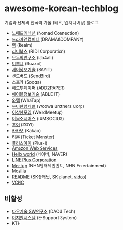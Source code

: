 # awesome-korean-techblog

기업과 단체의 한국어 기술 (테크, 엔지니어링) 블로그

* [노매드커넥션](http://planetzimly.tistory.com/category/Nomad%20Connection/%EA%B8%B0%EC%88%A0%EB%B8%94%EB%A1%9C%EA%B7%B8) (Nomad Connection)
* [드라마앤컴퍼니](http://developer.dramancompany.com/) (DRAMA&COMPANY)
* [렘](https://realm.io/kr/news/) (Realm)
* [리디북스](http://www.ridicorp.com/blog/) (RIDI Corporation)
* [모두의연구소](http://www.whydsp.org/) (lab4all)
* [버즈니](http://engineering.buzzni.com/) (Buzzni)
* [세이정보기술](http://www.sayit.kr/?cat=95) (SAYIT)
* [센드버드](http://blog.sendbird.com/ko/) (SendBird)
* [스포카](https://spoqa.github.io/) (Spoqa)
* [애드투페이퍼](http://add2paper.github.io/) (ADD2PAPER)
* [에이블정보기술](http://blog.ableit.co.kr/) (ABLE IT)
* [와탭](http://tech.whatap.io/) (WhaTap)
* [우아한형제들](http://woowabros.github.io/) (Woowa Brothers Corp)
* [이상한모임](http://blog.weirdx.io/) (WeirdMeetup)
* [이음소시어스](http://bigmatch.i-um.net/) (IUMSOCIUS)
* [조이](https://zoyi.co/tech-blog/) (ZOYI)
* [카카오](http://tech.kakao.com/) (Kakao)
* [티몬](http://blog.naver.com/prologue/PrologueList.nhn?blogId=tmondev) (Ticket Monster)
* [플러스아이](http://www.plus-i.co.kr/?cat=6) (Plus-I)
* [Amazon Web Services](https://aws.amazon.com/ko/blogs/korea/)
* [Hello world](http://d2.naver.com/helloworld) (네이버, NAVER)
* [LINE Plus Corporation](http://developers.linecorp.com/blog/ko/)
* [Meetup](http://meetup.cloud.toast.com/) (NHN엔터테인먼트, NHN Entertainment)
* [Mozilla](http://hacks.mozilla.or.kr/)
* [README](http://readme.skplanet.com/) (SK플래닛, SK planet, [video](https://www.youtube.com/channel/UC4io6dg84bH23Ukhd0ISfvQ))
* [VCNC](http://engineering.vcnc.co.kr/)

## 비활성

* [다우기술 SW연구소](http://daoudev.tistory.com/) (DAOU Tech)
* [이지원시스템](http://www.esupport.kr/?page_id=2491) (E-Support System)
* KTH

